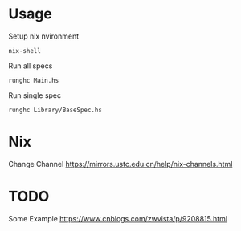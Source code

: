# Usage 
Setup nix nvironment
```
nix-shell
```
Run all specs
```
runghc Main.hs
```
Run single spec
```
runghc Library/BaseSpec.hs
```

# Nix
Change Channel
https://mirrors.ustc.edu.cn/help/nix-channels.html

# TODO
Some Example
https://www.cnblogs.com/zwvista/p/9208815.html